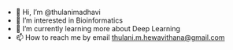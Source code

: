 - 👋 Hi, I’m @thulanimadhavi
- 👀 I’m interested in Bioinformatics
- 🌱 I’m currently learning more about Deep Learning
- 📫 How to reach me by email thulani.m.hewavithana@gmail.com

<!---
thulanimadhavi/thulanimadhavi is a ✨ special ✨ repository because its `README.md` (this file) appears on your GitHub profile.
You can click the Preview link to take a look at your changes.
--->
